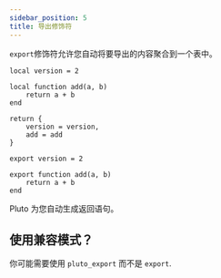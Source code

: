 ```yaml
---
sidebar_position: 5
title: 导出修饰符
---
```

`export`修饰符允许您自动将要导出的内容聚合到一个表中。

```pluto title="旧方法"
local version = 2

local function add(a, b)
	return a + b
end

return {
	version = version,
	add = add
}
```

```pluto title="新方法"
export version = 2

export function add(a, b)
	return a + b
end
```

Pluto 为您自动生成返回语句。

## 使用兼容模式？

你可能需要使用 `pluto_export` 而不是 `export`.

